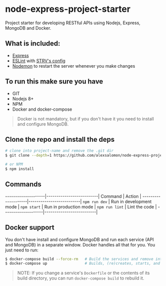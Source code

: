 # node-express-project-starter

Project starter for developing RESTful APIs using Nodejs, Express, MongoDB and Docker.

## What is included:

- [Express](https://expressjs.com/)
- [ESLint](https://eslint.org/) with [STRV's config](https://github.com/strvcom/eslint-config-javascript)
- [Nodemon](https://github.com/remy/nodemon) to restart the server whenever you make changes

## To run this make sure you have

- GIT
- Nodejs 8+
- NPM
- Docker and docker-compose

> Docker is not mandatory, but if you don't have it you need to install and configure MongoDB.

## Clone the repo and install the deps

```sh
# clone into project-name and remove the .git dir
$ git clone --depth=1 https://github.com/alexsalomon/node-express-project-starter [PROJECT-NAME] && cd [PROJECT-NAME] && rm -rf .git

# or NPM
$ npm install
```

## Commands
--------------------|--------------------------|
Command             | Action                   |
--------------------|--------------------------|
`npm run dev`       | Run in development mode  |
`npm start`         | Run in production mode   |
`npm run lint`      | Lint the code            |
--------------------|--------------------------|

## Docker support

You don't have install and configure MongoDB and run each service (API and MongoDB) in a separate window. Docker handles all that for you. You just need to run:

```sh
$ docker-compose build --force-rm   # Build the services and remove intermediate containers
$ docker-compose up                 # Builds, (re)creates, starts, and attaches to containers for a service.
```

> NOTE: If you change a service's `Dockerfile` or the contents of its build directory, you can run `docker-compose build` to rebuild it.
